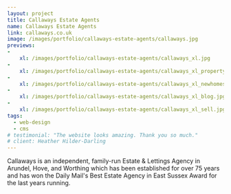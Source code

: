 ```yaml
---
layout: project
title: Callaways Estate Agents
name: Callaways Estate Agents
link: callaways.co.uk
image: /images/portfolio/callaways-estate-agents/callaways.jpg
previews:
-
    xl: /images/portfolio/callaways-estate-agents/callaways_xl.jpg
-
    xl: /images/portfolio/callaways-estate-agents/callaways_xl_property.jpg
-
    xl: /images/portfolio/callaways-estate-agents/callaways_xl_newhomes.jpg
-
    xl: /images/portfolio/callaways-estate-agents/callaways_xl_blog.jpg
-
    xl: /images/portfolio/callaways-estate-agents/callaways_xl_sell.jpg
tags:
  - web-design
  - cms
# testimonial: "The website looks amazing. Thank you so much."
# client: Heather Hilder-Darling
---
```


Callaways is an independent, family-run Estate & Lettings Agency in Arundel, Hove, and Worthing which has been established for over 75 years and has won the Daily Mail's Best Estate Agency in East Sussex Award for the last years running.
